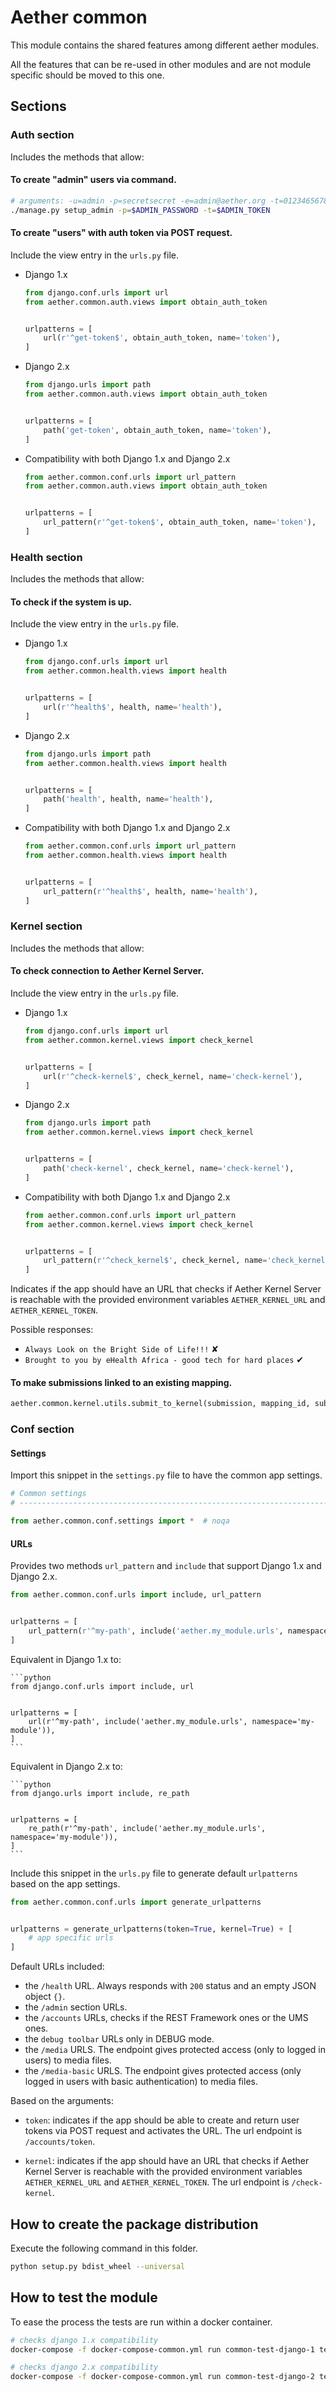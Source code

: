 # Aether common

This module contains the shared features among different aether modules.

All the features that can be re-used in other modules and are not module specific
should be moved to this one.

## Sections

### Auth section

Includes the methods that allow:

#### To create "admin" users via command.

```bash
# arguments: -u=admin -p=secretsecret -e=admin@aether.org -t=01234656789abcdefghij
./manage.py setup_admin -p=$ADMIN_PASSWORD -t=$ADMIN_TOKEN
```


#### To create "users" with auth token via POST request.

Include the view entry in the `urls.py` file.

- Django 1.x

  ```python
  from django.conf.urls import url
  from aether.common.auth.views import obtain_auth_token


  urlpatterns = [
      url(r'^get-token$', obtain_auth_token, name='token'),
  ]
  ```

- Django 2.x

  ```python
  from django.urls import path
  from aether.common.auth.views import obtain_auth_token


  urlpatterns = [
      path('get-token', obtain_auth_token, name='token'),
  ]
  ```

- Compatibility with both Django 1.x and Django 2.x

  ```python
  from aether.common.conf.urls import url_pattern
  from aether.common.auth.views import obtain_auth_token


  urlpatterns = [
      url_pattern(r'^get-token$', obtain_auth_token, name='token'),
  ]
  ```

### Health section

Includes the methods that allow:

#### To check if the system is up.

Include the view entry in the `urls.py` file.

- Django 1.x

  ```python
  from django.conf.urls import url
  from aether.common.health.views import health


  urlpatterns = [
      url(r'^health$', health, name='health'),
  ]
  ```

- Django 2.x

  ```python
  from django.urls import path
  from aether.common.health.views import health


  urlpatterns = [
      path('health', health, name='health'),
  ]
  ```

- Compatibility with both Django 1.x and Django 2.x

  ```python
  from aether.common.conf.urls import url_pattern
  from aether.common.health.views import health


  urlpatterns = [
      url_pattern(r'^health$', health, name='health'),
  ]
  ```

### Kernel section

Includes the methods that allow:

#### To check connection to Aether Kernel Server.

Include the view entry in the `urls.py` file.

- Django 1.x

  ```python
  from django.conf.urls import url
  from aether.common.kernel.views import check_kernel


  urlpatterns = [
      url(r'^check-kernel$', check_kernel, name='check-kernel'),
  ]
  ```

- Django 2.x

  ```python
  from django.urls import path
  from aether.common.kernel.views import check_kernel


  urlpatterns = [
      path('check-kernel', check_kernel, name='check-kernel'),
  ]
  ```

- Compatibility with both Django 1.x and Django 2.x

  ```python
  from aether.common.conf.urls import url_pattern
  from aether.common.kernel.views import check_kernel


  urlpatterns = [
      url_pattern(r'^check_kernel$', check_kernel, name='check_kernel'),
  ]
  ```

Indicates if the app should have an URL that checks if
Aether Kernel Server is reachable with the provided environment
variables `AETHER_KERNEL_URL` and `AETHER_KERNEL_TOKEN`.

Possible responses:

- `Always Look on the Bright Side of Life!!!` ✘
- `Brought to you by eHealth Africa - good tech for hard places` ✔

#### To make submissions linked to an existing mapping.

```python
aether.common.kernel.utils.submit_to_kernel(submission, mapping_id, submission_id=None)
```

### Conf section

#### Settings

Import this snippet in the `settings.py` file to have the common app settings.

```python
# Common settings
# ------------------------------------------------------------------------------

from aether.common.conf.settings import *  # noqa
```

#### URLs

Provides two methods `url_pattern` and `include` that support Django 1.x and Django 2.x.

```python
from aether.common.conf.urls import include, url_pattern


urlpatterns = [
    url_pattern(r'^my-path', include('aether.my_module.urls', namespace='my-module')),
]
```

Equivalent in Django 1.x to:

    ```python
    from django.conf.urls import include, url


    urlpatterns = [
        url(r'^my-path', include('aether.my_module.urls', namespace='my-module')),
    ]
    ```

Equivalent in Django 2.x to:

    ```python
    from django.urls import include, re_path


    urlpatterns = [
        re_path(r'^my-path', include('aether.my_module.urls', namespace='my-module')),
    ]
    ```


Include this snippet in the `urls.py` file to generate default `urlpatterns`
based on the app settings.

```python
from aether.common.conf.urls import generate_urlpatterns


urlpatterns = generate_urlpatterns(token=True, kernel=True) + [
    # app specific urls
]
```

Default URLs included:

  - the `/health` URL. Always responds with `200` status and an empty JSON object `{}`.
  - the `/admin` section URLs.
  - the `/accounts` URLs, checks if the REST Framework ones or the UMS ones.
  - the `debug toolbar` URLs only in DEBUG mode.
  - the `/media` URLS. The endpoint gives protected access (only to logged in users) to media files.
  - the `/media-basic` URLS. The endpoint gives protected access
    (only logged in users with basic authentication) to media files.

Based on the arguments:

  - `token`: indicates if the app should be able to create and return
             user tokens via POST request and activates the URL.
             The url endpoint is `/accounts/token`.

  - `kernel`: indicates if the app should have an URL that checks if
              Aether Kernel Server is reachable with the provided environment
              variables `AETHER_KERNEL_URL` and `AETHER_KERNEL_TOKEN`.
              The url endpoint is `/check-kernel`.


## How to create the package distribution

Execute the following command in this folder.

```bash
python setup.py bdist_wheel --universal
```


## How to test the module

To ease the process the tests are run within a docker container.

```bash
# checks django 1.x compatibility
docker-compose -f docker-compose-common.yml run common-test-django-1 test

# checks django 2.x compatibility
docker-compose -f docker-compose-common.yml run common-test-django-2 test
```
